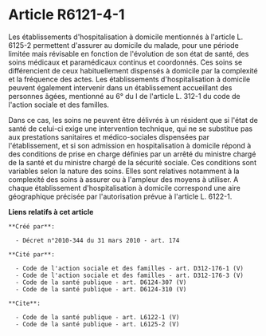 # Article R6121-4-1

Les établissements d'hospitalisation à domicile mentionnés à l'article L. 6125-2 permettent d'assurer au domicile du malade,
pour une période limitée mais révisable en fonction de l'évolution de son état de santé, des soins médicaux et paramédicaux
continus et coordonnés. Ces soins se différencient de ceux habituellement dispensés à domicile par la complexité et la
fréquence des actes. Les établissements d'hospitalisation à domicile peuvent également intervenir dans un établissement
accueillant des personnes âgées, mentionné au 6° du I de l'article L. 312-1 du code de l'action sociale et des familles. 

Dans ce cas, les soins ne peuvent être délivrés à un résident que si l'état de santé de celui-ci exige une intervention
technique, qui ne se substitue pas aux prestations sanitaires et médico-sociales dispensées par l'établissement, et si son
admission en hospitalisation à domicile répond à des conditions de prise en charge définies par un arrêté du ministre chargé
de la santé et du ministre chargé de la sécurité sociale. Ces conditions sont variables selon la nature des soins. Elles sont
relatives notamment à la complexité des soins à assurer ou à l'ampleur des moyens à utiliser. A chaque établissement
d'hospitalisation à domicile correspond une aire géographique précisée par l'autorisation prévue à l'article L. 6122-1.

**Liens relatifs à cet article**

	**Créé par**:

	  - Décret n°2010-344 du 31 mars 2010 - art. 174

	**Cité par**:

	  - Code de l'action sociale et des familles - art. D312-176-1 (V)
	  - Code de l'action sociale et des familles - art. D312-176-3 (V)
	  - Code de la santé publique - art. D6124-307 (V)
	  - Code de la santé publique - art. D6124-310 (V)

	**Cite**:

	  - Code de la santé publique - art. L6122-1 (V)
	  - Code de la santé publique - art. L6125-2 (V)
